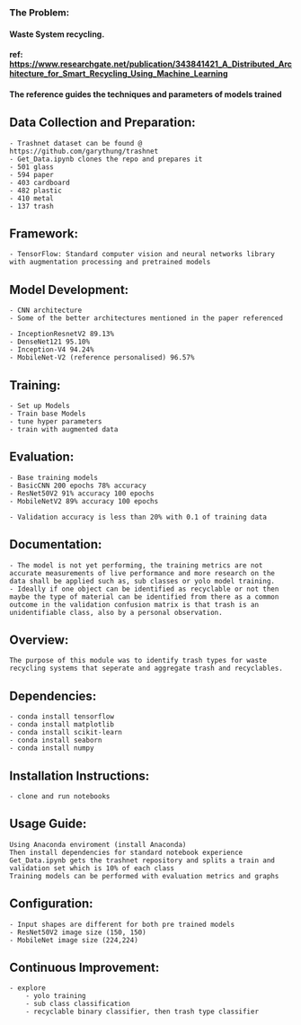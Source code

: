 ### The Problem:
#### Waste System recycling. 
#### ref: https://www.researchgate.net/publication/343841421_A_Distributed_Architecture_for_Smart_Recycling_Using_Machine_Learning
#### The reference guides the techniques and parameters of models trained

## Data Collection and Preparation: 
    - Trashnet dataset can be found @ https://github.com/garythung/trashnet 
    - Get_Data.ipynb clones the repo and prepares it    
    - 501 glass
    - 594 paper
    - 403 cardboard
    - 482 plastic
    - 410 metal
    - 137 trash

## Framework: 
    - TensorFlow: Standard computer vision and neural networks library with augmentation processing and pretrained models

## Model Development: 
    - CNN architecture
    - Some of the better architectures mentioned in the paper referenced
    
    - InceptionResnetV2 89.13% 
    - DenseNet121 95.10%
    - Inception-V4 94.24%
    - MobileNet-V2 (reference personalised) 96.57%

## Training: 
    - Set up Models
    - Train base Models
    - tune hyper parameters
    - train with augmented data

## Evaluation:
    - Base training models
    - BasicCNN 200 epochs 78% accuracy
    - ResNet50V2 91% accuracy 100 epochs
    - MobileNetV2 89% accuracy 100 epochs 
    
    - Validation accuracy is less than 20% with 0.1 of training data

## Documentation: 
    - The model is not yet performing, the training metrics are not accurate measurements of live performance and more research on the data shall be applied such as, sub classes or yolo model training.  
    - Ideally if one object can be identified as recyclable or not then maybe the type of material can be identified from there as a common outcome in the validation confusion matrix is that trash is an unidentifiable class, also by a personal observation.   

## Overview: 
    The purpose of this module was to identify trash types for waste recycling systems that seperate and aggregate trash and recyclables.    

## Dependencies: 
    - conda install tensorflow
    - conda install matplotlib
    - conda install scikit-learn
    - conda install seaborn 
    - conda install numpy


## Installation Instructions: 
    - clone and run notebooks

## Usage Guide: 
    Using Anaconda enviroment (install Anaconda)
    Then install dependencies for standard notebook experience
    Get_Data.ipynb gets the trashnet repository and splits a train and validation set which is 10% of each class
    Training models can be performed with evaluation metrics and graphs
    

## Configuration: 
    - Input shapes are different for both pre trained models
    - ResNet50V2 image size (150, 150)
    - MobileNet image size (224,224)

## Continuous Improvement: 
    - explore 
        - yolo training
        - sub class classification
        - recyclable binary classifier, then trash type classifier 
